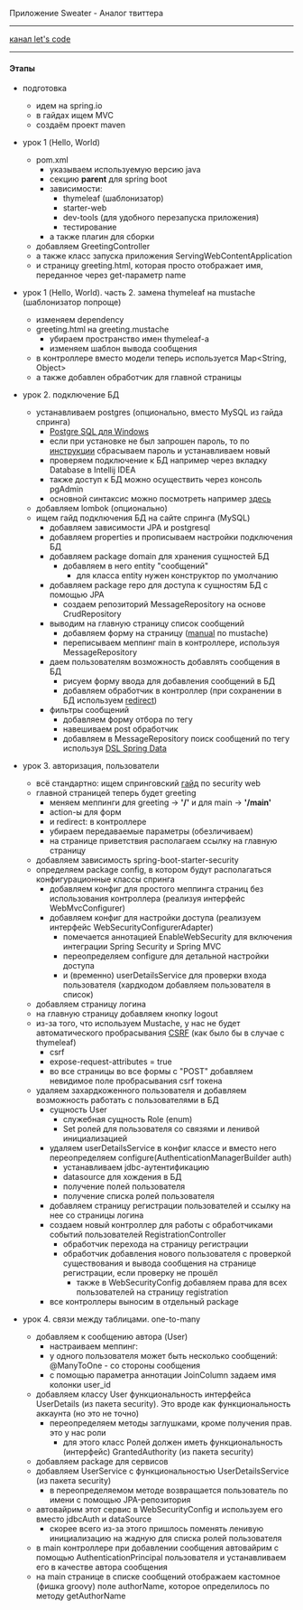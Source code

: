 
Приложение Sweater - Аналог твиттера
***

[канал let's code](https://www.youtube.com/channel/UC1g3kT0ZcSXt4_ZyJOshKJQ)
***

#### Этапы

* подготовка
    * идем на spring.io
    * в гайдах ищем MVC
    * создаём проект maven
    
          
* урок 1 (Hello, World)
    * pom.xml
        * указываем используемую версию java
        * секцию **parent** для spring boot
        * зависимости:
            * thymeleaf (шаблонизатор)
            * starter-web
            * dev-tools (для удобного перезапуска приложения)
            * тестирование
        * а также плагин для сборки
    * добавляем GreetingController
    * а также класс запуска приложения ServingWebContentApplication
    * и страницу greeting.html, которая просто отображает имя, переданное через get-параметр name


* урок 1 (Hello, World). часть 2. замена thymeleaf на mustache (шаблонизатор попроще)
    * изменяем dependency
    * greeting.html на greeting.mustache
        * убираем пространство имен thymeleaf-а
        * изменяем шаблон вывода сообщения
    * в контроллере вместо модели теперь используется Map<String, Object>
    * а также добавлен обработчик для главной страницы
    
    
* урок 2. подключение БД
    * устанавливаем postgres (опционально, вместо MySQL из гайда спринга)
        * [Postgre SQL для Windows](https://www.postgresql.org/download/windows/)
        * если при установке не был запрошен пароль, то по [инструкции](https://overcoder.net/q/9607/%D1%8F-%D0%B7%D0%B0%D0%B1%D1%8B%D0%BB-%D0%BF%D0%B0%D1%80%D0%BE%D0%BB%D1%8C-%D0%BA%D0%BE%D1%82%D0%BE%D1%80%D1%8B%D0%B9-%D0%B2%D0%B2%D0%B5%D0%BB-%D0%BF%D1%80%D0%B8-%D1%83%D1%81%D1%82%D0%B0%D0%BD%D0%BE%D0%B2%D0%BA%D0%B5-postgres) сбрасываем пароль и устанавливаем новый
        * проверяем подключение к БД например через вкладку Database в Intellij IDEA
        * также доступ к БД можно осуществить через консоль pgAdmin
        * основной синтаксис можно посмотреть например [здесь](https://metanit.com/sql/postgresql/1.1.php)
    * добавляем lombok (опционально)
    * ищем гайд подключения БД на сайте спринга (MySQL)
        * добавляем зависимости JPA и postgresql
        * добавляем properties и прописываем настройки подключения БД
        * добавляем package domain для хранения сущностей БД
            * добавляем в него entity "сообщений"
                * для класса entity нужен конструктор по умолчанию
        * добавляем package repo для доступа к сущностям БД с помощью JPA
            * создаем репозиторий MessageRepository на основе CrudRepository
        * выводим на главную страницу список сообщений
            * добавляем форму на страницу ([manual](http://mustache.github.io/mustache.5.html) по mustache)
            * переписываем меппинг main в контроллере, используя MessageRepository
        * даем пользователям возможность добавлять сообщения в БД
            * рисуем форму ввода для добавления сообщений в БД
            * добавляем обработчик в контроллер (при сохранении в БД используем [redirect](https://www.baeldung.com/spring-redirect-and-forward))
        * фильтры сообщений
            * добавляем форму отбора по тегу
            * навешиваем post обработчик
            * добавляем в MessageRepository поиск сообщений по тегу используя [DSL Spring Data](https://docs.spring.io/spring-data/jpa/docs/current/reference/html/#jpa.query-methods.query-creation)


* урок 3. авторизация, пользователи
    * всё стандартно: ищем спринговский [гайд](https://spring.io/guides/gs/securing-web/) по security web
    * главной страницей теперь будет greeting
        * меняем меппинги для greeting -> **'/'** и для main -> **'/main'**
        * action-ы для форм
        * и redirect: в контроллере
        * убираем передаваемые параметры (обезличиваем)
        * на странице приветствия располагаем ссылку на главную страницу
    * добавляем зависимость spring-boot-starter-security
    * определяем package config, в котором будут располагаться конфигурационные классы спринга
        * добавляем конфиг для простого меппинга страниц без использования контроллера (реализуя интерфейс WebMvcConfigurer)
        * добавляем конфиг для настройки доступа (реализуем интерфейс WebSecurityConfigurerAdapter)
            * помечается аннотацией EnableWebSecurity для включения интеграции Spring Security и Spring MVC
            * переопределяем configure для детальной настройки доступа
            * и (временно) userDetailsService для проверки входа пользователя (хардкодом добавляем пользователя в список)
    * добавляем страницу логина
    * на главную страницу добавляем кнопку logout
    * из-за того, что используем Mustache, у нас не будет автоматического пробрасывания [CSRF](https://ru.wikipedia.org/wiki/Межсайтовая_подделка_запроса) (как было бы в случае с thymeleaf)
        * csrf 
        * expose-request-attributes = true
        * во все страницы во все формы с "POST" добавляем невидимое поле пробрасывания csrf токена
    * удаляем захардкоженного пользователя и добавляем возможность работать с пользователями в БД
        * сущность User
            * служебная сущность Role (enum)
            * Set ролей для пользователя со связями и ленивой инициализацией
        * удаляем userDetailsService в конфиг классе и вместо него переопределяем configure(AuthenticationManagerBuilder auth)
            * устанавливаем jdbc-аутентификацию
            * datasource для хождения в БД
            * получение полей пользователя
            * получение списка ролей пользователя
        * добавляем страницу регистрации пользователей и ссылку на нее со страницы логина
        * создаем новый контроллер для работы с обработчиками событий пользователей RegistrationController
            * обработчик перехода на страницу регистрации
            * обработчик добавления нового пользователя с проверкой существования и вывода сообщения на странице регистрации, если проверку не прошёл
                * также в WebSecurityConfig добавляем права для всех пользователей на страницу registration
        * все контроллеры выносим в отдельный package
        

* урок 4. связи между таблицами. one-to-many
    * добавляем к сообщению автора (User)
        * настраиваем меппинг:
        * у одного пользователя может быть несколько сообщений: @ManyToOne - со стороны сообщения
        * с помощью параметра аннотации JoinColumn задаем имя колонки user_id
    * добавляем классу User функциональность интерфейса UserDetails (из пакета security). Это вроде как функциональность аккаунта (но это не точно)
        * переопределяем методы заглушками, кроме получения прав. это у нас роли
            * для этого класс Ролей должен иметь функциональность (интерфейс) GrantedAuthority (из пакета security)
    * добавляем package для сервисов
    * добавляем UserService с функциональностью UserDetailsService (из пакета security)
        * в переопределяемом методе возвращается пользователь по имени с помощью JPA-репозитория
    * автовайрим этот сервис в WebSecurityConfig и используем его вместо jdbcAuth и dataSource
        * скорее всего из-за этого пришлось поменять ленивую инициализацию на жадную для списка ролей пользователя
    * в main контроллере при добавлении сообщения автовайрим с помощью AuthenticationPrincipal пользователя и устанавливаем его в качестве автора сообщения
    * на main странице в списке сообщений отображаем кастомное (фишка groovy) поле authorName, которое определилось по методу getAuthorName


